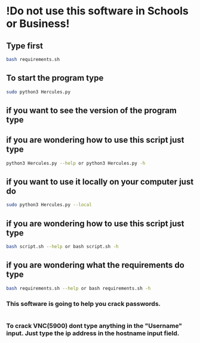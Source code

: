 # !Do not use this software in Schools or Business!

## Type first
```bash
bash requirements.sh
```

## To start the program type 
```bash 
sudo python3 Hercules.py
```

## if you want to see the version of the program type


## if you are wondering how to use this script just type

```bash
python3 Hercules.py --help or python3 Hercules.py -h
```

## if you want to use it locally on your computer just do
```bash
sudo python3 Hercules.py --local
```

## if you are wondering how to use this script just type

```bash
bash script.sh --help or bash script.sh -h
```

## if you are wondering what the requirements do type

```bash
bash requirements.sh --help or bash requirements.sh -h
```

### This software is going to help you crack passwords.
#
### To crack VNC(5900) dont type anything in the "Username" input. Just type the ip address in the hostname input field.